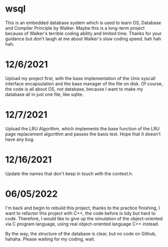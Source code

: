 # wsql
This is an embedded database system which is used to learn OS, Database and Compiler Principle by Walker.
Maybe this is a long-term project because of Walker's terrible coding ability and limited time.
Thanks for your guidance but don't laugh at me about Walker's slow coding speed. hah hah hah.

# 12/6/2021
Upload my project first, with the base implementation of the Unix syscall interface encapsulation and the base manager of the file on disk.
Of course, the code is all about OS, not database, because I want to make my database all in just one file, like sqlite.

# 12/7/2021
Upload the LRU Algorithm, which implements the base function of the LRU page replacement algorithm and passes the basis test.
Hope that it doesn't have any bug.

# 12/16/2021
Update the names that don't keep in touch with the context.h.

# 06/05/2022
I'm back and begin to rebuild this project, thanks to the practice finishing, I want to refactor this project with C++,
the code before is tidy but hard to code. Therefore, I would like to give up the simulation of the object-oriented via C program language, 
using real object-oriented language C++ instead.

By the way, the structure of the database is clear, but no code on Github, hahaha.
Please waiting for my coding, wait.

